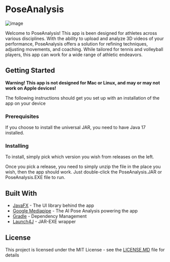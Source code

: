 # PoseAnalysis

![image](https://github.com/ThatChair/PoseAnalysis/assets/68354875/b726f0fe-68f7-4e8e-bb24-29b1b0a0d896)


Welcome to PoseAnalysis! This app is been designed for athletes across various disciplines. With the ability to upload and analyze 3D videos of your performance, PoseAnalysis offers a solution for refining techniques, adjusting movements, and coaching. While tailored for tennis and volleyball players, this app can work for a wide range of athletic endeavors.

## Getting Started

**Warning! This app is not designed for Mac or Linux, and may or may not work on Apple devices!**

The following instructions should get you set up with an installation of the app on your device

### Prerequisites

If you choose to install the universal JAR, you need to have Java 17 installed.

### Installing

To install, simply pick which version you wish from releases on the left.

Once you pick a release, you need to simply unzip the file in the place you wish, then the app should work. Just
double-click the PoseAnalysis.JAR or PoseAnalysis.EXE file to run.
## Built With

* [JavaFX](https://openjfx.io/) - The UI library behind the app
* [Google Mediapipe](https://developers.google.com/mediapipe) - The AI Pose Analysis powering the app
* [Gradle](https://gradle.org/) - Dependency Management
* [Launch4J](https://launch4j.sourceforge.net/index.html) - JAR-EXE wrapper

## License

This project is licensed under the MIT License - see the [LICENSE.MD](LICENSE.md) file for details
